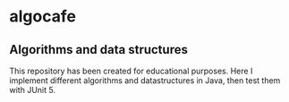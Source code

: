 # algocafe

## Algorithms and data structures

This repository has been created for educational purposes. Here I implement different algorithms and datastructures in Java, 
then test them with JUnit 5.
